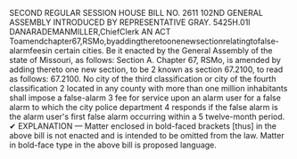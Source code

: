 SECOND REGULAR SESSION
HOUSE BILL NO. 2611
102ND GENERAL ASSEMBLY
INTRODUCED BY REPRESENTATIVE GRAY.
5425H.01I DANARADEMANMILLER,ChiefClerk
AN ACT
Toamendchapter67,RSMo,byaddingtheretoonenewsectionrelatingtofalse-alarmfeesin
certain cities.
Be it enacted by the General Assembly of the state of Missouri, as follows:
Section A. Chapter 67, RSMo, is amended by adding thereto one new section, to be
2 known as section 67.2100, to read as follows:
67.2100. No city of the third classification or city of the fourth classification
2 located in any county with more than one million inhabitants shall impose a false-alarm
3 fee for service upon an alarm user for a false alarm to which the city police department
4 responds if the false alarm is the alarm user's first false alarm occurring within a
5 twelve-month period.
✔
EXPLANATION — Matter enclosed in bold-faced brackets [thus] in the above bill is not enacted and is
intended to be omitted from the law. Matter in bold-face type in the above bill is proposed language.